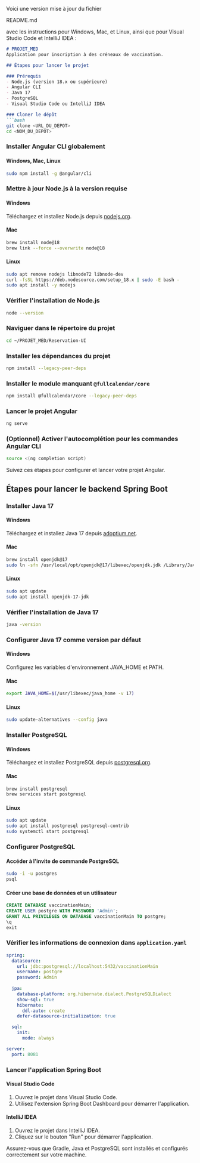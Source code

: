 Voici une version mise à jour du fichier 

README.md

 avec les instructions pour Windows, Mac, et Linux, ainsi que pour Visual Studio Code et IntelliJ IDEA :

```markdown
# PROJET_MED
Application pour inscription à des créneaux de vaccination.

## Étapes pour lancer le projet

### Prérequis
- Node.js (version 18.x ou supérieure)
- Angular CLI
- Java 17
- PostgreSQL
- Visual Studio Code ou IntelliJ IDEA

### Cloner le dépôt
```bash
git clone <URL_DU_DEPOT>
cd <NOM_DU_DEPOT>
```

### Installer Angular CLI globalement
#### Windows, Mac, Linux
```bash
sudo npm install -g @angular/cli
```

### Mettre à jour Node.js à la version requise
#### Windows
Téléchargez et installez Node.js depuis [nodejs.org](https://nodejs.org/).

#### Mac
```bash
brew install node@18
brew link --force --overwrite node@18
```

#### Linux
```bash
sudo apt remove nodejs libnode72 libnode-dev
curl -fsSL https://deb.nodesource.com/setup_18.x | sudo -E bash -
sudo apt install -y nodejs
```

### Vérifier l'installation de Node.js
```bash
node --version
```

### Naviguer dans le répertoire du projet
```bash
cd ~/PROJET_MED/Reservation-UI
```

### Installer les dépendances du projet
```bash
npm install --legacy-peer-deps
```

### Installer le module manquant `@fullcalendar/core`
```bash
npm install @fullcalendar/core --legacy-peer-deps
```

### Lancer le projet Angular
```bash
ng serve
```

### (Optionnel) Activer l'autocomplétion pour les commandes Angular CLI
```bash
source <(ng completion script)
```

Suivez ces étapes pour configurer et lancer votre projet Angular.

## Étapes pour lancer le backend Spring Boot

### Installer Java 17
#### Windows
Téléchargez et installez Java 17 depuis [adoptium.net](https://adoptium.net/).

#### Mac
```bash
brew install openjdk@17
sudo ln -sfn /usr/local/opt/openjdk@17/libexec/openjdk.jdk /Library/Java/JavaVirtualMachines/openjdk-17.jdk
```

#### Linux
```bash
sudo apt update
sudo apt install openjdk-17-jdk
```

### Vérifier l'installation de Java 17
```bash
java -version
```

### Configurer Java 17 comme version par défaut
#### Windows
Configurez les variables d'environnement JAVA_HOME et PATH.

#### Mac
```bash
export JAVA_HOME=$(/usr/libexec/java_home -v 17)
```

#### Linux
```bash
sudo update-alternatives --config java
```

### Installer PostgreSQL
#### Windows
Téléchargez et installez PostgreSQL depuis [postgresql.org](https://www.postgresql.org/download/).

#### Mac
```bash
brew install postgresql
brew services start postgresql
```

#### Linux
```bash
sudo apt update
sudo apt install postgresql postgresql-contrib
sudo systemctl start postgresql
```

### Configurer PostgreSQL
#### Accéder à l'invite de commande PostgreSQL
```bash
sudo -i -u postgres
psql
```

#### Créer une base de données et un utilisateur
```sql
CREATE DATABASE vaccinationMain;
CREATE USER postgre WITH PASSWORD 'Admin';
GRANT ALL PRIVILEGES ON DATABASE vaccinationMain TO postgre;
\q
exit
```

### Vérifier les informations de connexion dans `application.yaml`
```yaml
spring:
  datasource:
    url: jdbc:postgresql://localhost:5432/vaccinationMain
    username: postgre
    password: Admin
  
  jpa:
    database-platform: org.hibernate.dialect.PostgreSQLDialect
    show-sql: true
    hibernate:
      ddl-auto: create
    defer-datasource-initialization: true

  sql:
    init:
      mode: always

server:
  port: 8081
```

### Lancer l'application Spring Boot

#### Visual Studio Code
1. Ouvrez le projet dans Visual Studio Code.
2. Utilisez l'extension Spring Boot Dashboard pour démarrer l'application.

#### IntelliJ IDEA
1. Ouvrez le projet dans IntelliJ IDEA.
2. Cliquez sur le bouton "Run" pour démarrer l'application.

Assurez-vous que Gradle, Java et PostgreSQL sont installés et configurés correctement sur votre machine.
```